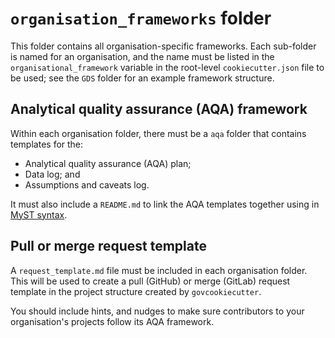 # `organisation_frameworks` folder

This folder contains all organisation-specific frameworks. Each sub-folder is named for an organisation, and the name
must be listed in the `organisational_framework` variable in the root-level `cookiecutter.json` file to be used;
see the `GDS` folder for an example framework structure.

## Analytical quality assurance (AQA) framework

Within each organisation folder, there must be a `aqa` folder that contains templates for the:

- Analytical quality assurance (AQA) plan;
- Data log; and
- Assumptions and caveats log.

It must also include a `README.md` to link the AQA templates together using in [MyST syntax][myst-parser].

## Pull or merge request template

A `request_template.md` file must be included in each organisation folder. This will be used to create a pull (GitHub)
or merge (GitLab) request template in the project structure created by `govcookiecutter`.

You should include hints, and nudges to make sure contributors to your organisation's projects follow its AQA framework.

[aqua-book]: https://www.gov.uk/government/publications/the-aqua-book-guidance-on-producing-quality-analysis-for-government
[aqua-book-resources]: https://www.gov.uk/government/collections/aqua-book-resources
[myst-parser]: https://myst-parser.readthedocs.io/

